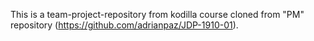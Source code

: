 This is a team-project-repository from kodilla course cloned from "PM" repository (https://github.com/adrianpaz/JDP-1910-01).
